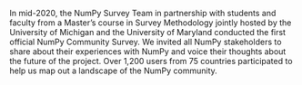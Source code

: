 In mid-2020, the NumPy Survey Team in partnership with students and faculty from a Master’s course in Survey Methodology jointly hosted by the University of Michigan and the University of Maryland conducted the first official NumPy Community Survey. We invited all NumPy stakeholders to share about their experiences with NumPy and voice their thoughts about the future of the project. Over 1,200 users from 75 countries participated to help us map out a landscape of the NumPy community.
